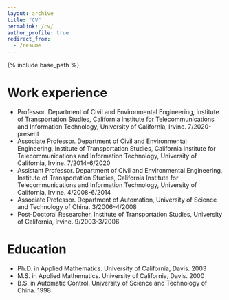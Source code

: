 ```yaml
---
layout: archive
title: "CV"
permalink: /cv/
author_profile: true
redirect_from:
  - /resume
---
```


{% include base_path %}

Work experience
======

* Professor. Department of Civil and Environmental Engineering, Institute of Transportation Studies, California Institute for Telecommunications and Information Technology, University of California, Irvine. 7/2020-present
* Associate Professor. Department of Civil and Environmental Engineering, Institute of Transportation Studies, California Institute for Telecommunications and Information Technology, University of California, Irvine. 7/2014-6/2020
* Assistant Professor. Department of Civil and Environmental Engineering, Institute of Transportation Studies, California Institute for Telecommunications and Information Technology, University of California, Irvine. 4/2008-6/2014
* Associate Professor. Department of Automation, University of Science and Technology of China. 3/2006-4/2008
* Post-Doctoral Researcher. Institute of Transportation Studies, University of California, Irvine. 9/2003-3/2006


Education
======
* Ph.D. in Applied Mathematics. University of California, Davis. 2003
* M.S. in Applied Mathematics. University of California, Davis. 2000
* B.S. in Automatic Control. University of Science and Technology of China. 1998

